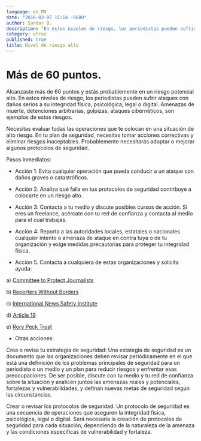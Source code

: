 ```yaml
---
language: es_MX
date: "2016-03-07 15:14 -0600"
author: Sandor B.
description: "En estos niveles de riesgo, los periodistas pueden sufrir ataques con daños serios a su integridad física, psicológica, legal o digital."
category: otros
published: true
title: Nivel de riesgo alto
---
```


# Más de 60 puntos. 

Alcanzaste más de 60 puntos y estás probablemente en un riesgo potencial alto. En estos niveles de riesgo, los periodistas pueden sufrir ataques con daños serios a su integridad física, psicológica, legal o digital. Amenazas de muerte, detenciones arbitrarias, golpizas, ataques cibernéticos, son ejemplos de estos riesgos. 

Necesitas evaluar todas las operaciones que te colocan en una situación de alto riesgo. En tu plan de seguridad, necesitas tomar acciones correctivas y eliminar riesgos inaceptables. Probablemente necesitarás adoptar o mejorar algunos protocolos de seguridad.

Pasos inmediatos:

- Acción 1: Evita cualquier operación que pueda conducir a un ataque con daños graves o catastróficos.

- Acción 2. Analiza qué falla en tus protocolos de seguridad contribuye a colocarte en un riesgo alto.

- Acción 3: Contacta a tu medio y discute posibles cursos de acción. Si eres un freelance, acércate con tu red de confianza y contacta al medio para el cual trabajas.

- Acción 4: Reporta a las autoridades locales, estatales o nacionales cualquier intento o amenaza de ataque en contra tuya o de tu organización y exige medidas precautorias para proteger tu integridad física.

- Acción 5. Contacta a cualquiera de estas organizaciones y solicita ayuda:

a) [Committee to Protect Journalists](https://www.cpj.org/campaigns/assistance/how-to-get-help.php)

b) [Reporters Without Borders](http://en.rsf.org/a-hotline-for-journalists-in-17-04-2007,21749.html)

c) [International News Safety Institute](http://www.newssafety.org/contact/ )

d) [Article 19](http://www.article19.org/pages/en/contact-us.html)

e) [Rory Peck Trust](https://rorypecktrust.org/Contact)

- Otras acciones:

Crea o revisa tu estrategia de seguridad: Una estategia de seguridad es un documento que las organizaciones deben revisar periódicamente en el que está una definición de los problemas principales de seguridad para un periodista o un medio y un plan para reducir riesgos y enfrentar esas preocupaciones. De ser posible, discute con tu medio y tu red de confianza sobre la situación y analicen juntos las amenazas reales y potenciales, fortalezas y vulnerabilidades, y definan nuevas metas de seguridad según las circunstancias.

Crear o revisar los protocolos de seguridad. Un protocolo de seguridad es una secuencia de operaciones que aseguren la integridad física, psicológica, legal o digital. Será necesaria la creación de protocolos de seguridad para cada situación, dependiendo de la naturaleza de la amenaza y las condiciones específicas de vulnerabilidad y fortaleza.
